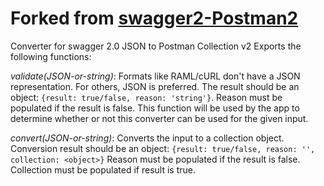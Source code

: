 

# Forked from [swagger2-Postman2](https://github.com/postmanlabs/swagger2-postman2)
Converter for swagger 2.0 JSON to Postman Collection v2
Exports the following functions:

*<ValidationResult> validate(JSON-or-string)*: Formats like RAML/cURL don't have a JSON representation. For others, JSON is preferred. The result should be an object: `{result: true/false, reason: 'string'}`. Reason must be populated if the result is false. This function will be used by the app to determine whether or not this converter can be used for the given input.

*<Conversion result> convert(JSON-or-string)*: Converts the input to a collection object. Conversion result should be an object: `{result: true/false, reason: '', collection: <object>}` Reason must be populated if the result is false. Collection must be populated if result is true.